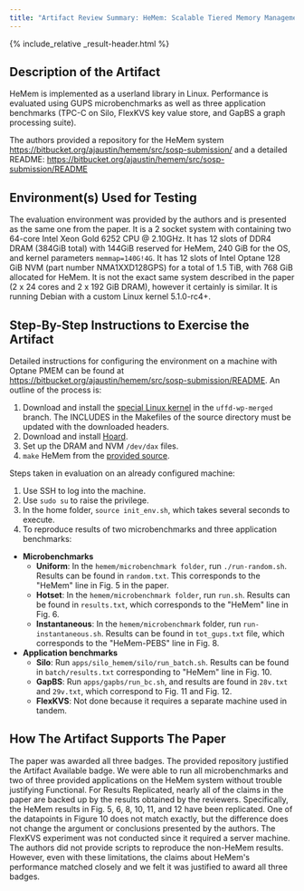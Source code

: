 ```yaml
---
title: "Artifact Review Summary: HeMem: Scalable Tiered Memory Management for Big Data Applications and Real NVM"
---
```


{% include_relative _result-header.html %}

## Description of the Artifact

HeMem is implemented as a userland library in Linux. Performance is evaluated using GUPS microbenchmarks as well as three application benchmarks (TPC-C on Silo, FlexKVS key value store, and GapBS a graph processing suite).

The authors provided a repository for the HeMem system <https://bitbucket.org/ajaustin/hemem/src/sosp-submission/> and a detailed README: <https://bitbucket.org/ajaustin/hemem/src/sosp-submission/README>

## Environment(s) Used for Testing

The evaluation environment was provided by the authors and is presented as the same one from the paper. It is a 2 socket system with containing two 64-core Intel Xeon Gold 6252 CPU @ 2.10GHz. It has 12 slots of DDR4 DRAM (384GiB total) with 144GiB reserved for HeMem, 240 GiB for the OS, and kernel parameters `memmap=140G!4G`. It has 12 slots of Intel Optane 128 GiB NVM (part number NMA1XXD128GPS) for a total of 1.5 TiB, with 768 GiB allocated for HeMem. It is not the exact same system described in the paper (2 x 24 cores and 2 x 192 GiB DRAM), however it certainly is similar. It is running Debian with a custom Linux kernel 5.1.0-rc4+.

## Step-By-Step Instructions to Exercise the Artifact

Detailed instructions for configuring the environment on a machine with Optane PMEM can be found at <https://bitbucket.org/ajaustin/hemem/src/sosp-submission/README>. An outline of the process is:

1. Download and install the [special Linux kernel](https://github.com/aj-austin/linux/tree/uffd-wp-merged) in the `uffd-wp-merged` branch. The INCLUDES in the Makefiles of the source directory must be updated with the downloaded headers.
2. Download and install [Hoard](https://github.com/emeryberger/Hoard).
3. Set up the DRAM and NVM `/dev/dax` files.
4. `make` HeMem from the [provided source](https://bitbucket.org/ajaustin/hemem/src/sosp-submission/).

Steps taken in evaluation on an already configured machine:

1. Use SSH to log into the machine.
2. Use `sudo su` to raise the privilege.
3. In the home folder, `source init_env.sh`, which takes several seconds to execute.
4. To reproduce results of two microbenchmarks and three application benchmarks:

  - **Microbenchmarks**
    - **Uniform**: In the `hemem/microbenchmark folder`, run `./run-random.sh`. Results can be found in `random.txt`. This corresponds to the "HeMem" line in Fig. 5 in the paper.
    - **Hotset**: In the `hemem/microbenchmark folder`, run `run.sh`. Results can be found in `results.txt`, which corresponds to the "HeMem" line in Fig. 6.
    - **Instantaneous**: In the `hemem/microbenchmark` folder, run `run-instantaneous.sh`. Results can be found in `tot_gups.txt` file, which corresponds to the "HeMem-PEBS" line in Fig. 8.
  - **Application benchmarks**
    - **Silo**: Run `apps/silo_hemem/silo/run_batch.sh`. Results can be found in `batch/results.txt` corresponding to "HeMem" line in Fig. 10.
    - **GapBS**: Run `apps/gapbs/run_bc.sh`, and results are found in `28v.txt` and `29v.txt`, which correspond to Fig. 11 and Fig. 12.
    - **FlexKVS**: Not done because it requires a separate machine used in tandem.


## How The Artifact Supports The Paper

The paper was awarded all three badges. The provided repository justified the Artifact Available badge. We were able to run all microbenchmarks and two of three provided applications on the HeMem system without trouble justifying Functional. For Results Replicated, nearly all of the claims in the paper are backed up by the results obtained by the reviewers. Specifically, the HeMem results in Fig. 5, 6, 8, 10, 11, and 12 have been replicated. One of the datapoints in Figure 10 does not match exactly, but the difference does not change the argument or conclusions presented by the authors. The FlexKVS experiment was not conducted since it required a server machine. The authors did not provide scripts to reproduce the non-HeMem results. However, even with these limitations, the claims about HeMem's performance matched closely and we felt it was justified to award all three badges.
